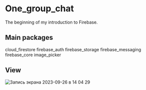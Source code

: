 # One_group_chat

The beginning of my introduction to Firebase.

## Main packages

cloud_firestore
firebase_auth
firebase_storage 
firebase_messaging 
firebase_core
image_picker

## View

![Запись экрана 2023-09-26 в 14 04 29](https://github.com/Melec354/One_group_chat/assets/34657403/9c54f643-fe24-4c33-8232-6d3615b2a75c)
